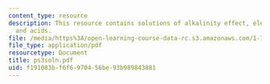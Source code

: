 ```yaml
---
content_type: resource
description: This resource contains solutions of alkalinity effect, electroneutrality
  and acids.
file: /media/https%3A/open-learning-course-data-rc.s3.amazonaws.com/1-76-aquatic-chemistry-fall-2005/f191083bf6f6970456be93b989843881_ps3soln.pdf
file_type: application/pdf
resourcetype: Document
title: ps3soln.pdf
uid: f191083b-f6f6-9704-56be-93b989843881
---
```

